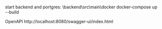 start backend and portgres:
\backend\src\main\docker
docker-compose up --build

OpenAPI
http://localhost:8080/swagger-ui/index.html

